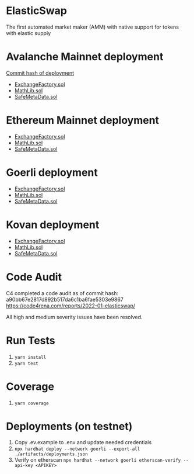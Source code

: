 # ElasticSwap

The first automated market maker (AMM) with native support for tokens with elastic supply

# Avalanche Mainnet deployment
[Commit hash of deployment](https://github.com/ElasticSwap/elasticswap/commit/1fe434e8d424c55175f0be3912b6c06e8d3ad621)

- [ExchangeFactory.sol](https://snowtrace.io/address/0x8B3D780Db8842593d8b61632A2F76c4D4f31D7C3)
- [MathLib.sol](https://snowtrace.io/address/0xE3C08c95aa81474f44Bee23f8C45d470ddaD37Be)
- [SafeMetaData.sol](https://snowtrace.io/address/0xe24953B2E641c9e026c49C925D9564cDb542606A)

# Ethereum Mainnet deployment

- [ExchangeFactory.sol](https://etherscan.io/address/0x8B3D780Db8842593d8b61632A2F76c4D4f31D7C3)
- [MathLib.sol](https://etherscan.io/address/0xe3c08c95aa81474f44bee23f8c45d470ddad37be)
- [SafeMetaData.sol](https://etherscan.io/address/0xe24953B2E641c9e026c49C925D9564cDb542606A)

# Goerli deployment

- [ExchangeFactory.sol](https://goerli.etherscan.io/address/0xA111d3cBBd2D4d4a2b0C588Ae516C4F577024B42)
- [MathLib.sol](https://goerli.etherscan.io/address/0x51598189F871C9239647370a68793Ff3798bCD3A)
- [SafeMetaData.sol](https://goerli.etherscan.io/address/0x359a1F813176c40E872E756a2E16723E97BE96d2)

# Kovan deployment

- [ExchangeFactory.sol](https://kovan.etherscan.io/address/0x37194C95B6482806320401c7035f63368Baa3110)
- [MathLib.sol](https://kovan.etherscan.io/address/0x949AceE2D1281E4Ca3bA1A749473Fe97298519Ac)
- [SafeMetaData.sol](https://kovan.etherscan.io/address/0xb64Bb2F7f296B026DF87CB6Ab9Bb7CEb036b4857)

# Code Audit
C4 completed a code audit as of commit hash: a90bb67e2817d892b517da6c1ba6fae5303e9867
https://code4rena.com/reports/2022-01-elasticswap/

All high and medium severity issues have been resolved. 

# Run Tests
1. `yarn install`
2. `yarn test`

# Coverage
1. `yarn coverage`

# Deployments (on testnet)
1. Copy .ev.example to .env and update needed credentials
1. `npx hardhat deploy --network goerli --export-all ./artifacts/deployments.json`
1. Verify on etherscan `npx hardhat --network goerli etherscan-verify --api-key <APIKEY>`